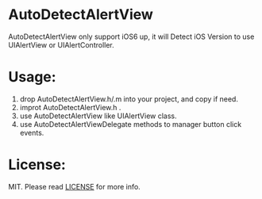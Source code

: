 # AutoDetectAlertView

AutoDetectAlertView only support iOS6 up, it will Detect iOS Version to use UIAlertView or UIAlertController.

# Usage:

1. drop AutoDetectAlertView.h/.m into your project, and copy if need.
2. improt AutoDetectAlertView.h .
3. use AutoDetectAlertView like UIAlertView class.
4. use AutoDetectAlertViewDelegate methods to manager button click events. 

# License:
MIT. Please read [LICENSE](http://opensource.org/licenses/MIT) for more info.
